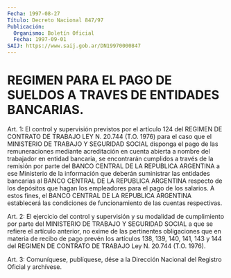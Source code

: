 ```yaml
---
Fecha: 1997-08-27
Título: Decreto Nacional 847/97
Publicación:
  Organismo: Boletín Oficial
  Fecha: 1997-09-01
SAIJ: https://www.saij.gob.ar/DN19970000847
---
```

# REGIMEN PARA EL PAGO DE SUELDOS A TRAVES DE ENTIDADES BANCARIAS.

<a id="1"></a>
Art. 1: El control y supervisión previstos por el artículo 124 del REGIMEN DE CONTRATO DE TRABAJO LEY N. 20.744 (T.O. 1976) para el caso  que el MINISTERIO DE TRABAJO Y SEGURIDAD SOCIAL  disponga  el pago de  las remuneraciones mediante acreditación en cuenta abierta a  nombre  del  trabajador  en  entidad  bancaria,  se  encontrarán cumplidos a través de la remisión por parte del BANCO CENTRAL DE LA REPUBLICA ARGENTINA  a ese Ministerio de la información que deberán suministrar  las  entidades   bancarias  al  BANCO  CENTRAL  DE  LA REPUBLICA  ARGENTINA  respecto  de  los  depósitos  que  hagan  los empleadores para el pago de los salarios.  A  estos fines, el BANCO CENTRAL  DE LA REPUBLICA ARGENTINA establecerá las  condiciones  de funcionamiento de las cuentas respectivas.

<a id="2"></a>
Art. 2: El  ejercicio  del control y supervisión y su modalidad de cumplimiento por parte del MINISTERIO DE TRABAJO Y SEGURIDAD SOCIAL a que se refiere el artículo  anterior, no exime de las pertinentes obligaciones que en materia de  recibo de pago prevén los artículos 138, 139, 140, 141, 143 y 144 del  REGIMEN  DE  CONTRATO DE TRABAJO Ley N. 20.744 (T.O. 1976).

<a id="3"></a>
Art. 3: Comuníquese, publíquese, dése a la Dirección  Nacional del Registro Oficial y archívese.